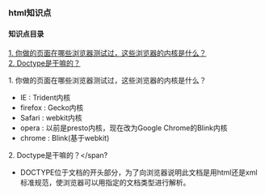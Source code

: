 ### html知识点    
#### 知识点目录
<a href="#1">1. 你做的页面在哪些浏览器测试过，这些浏览器的内核是什么？</a>   
<a href = "#2">2. Doctype是干嘛的？</a>    

<span id="1">1. 你做的页面在哪些浏览器测试过，这些浏览器的内核是什么？</span>    
- IE : Trident内核   
- firefox : Gecko内核   
- Safari : webkit内核     
- opera : 以前是presto内核，现在改为Google Chrome的Blink内核     
- chrome : Blink(基于webkit)      

<span id = "2">2. Doctype是干嘛的？</span?
- DOCTYPE位于文档的开头部分，为了向浏览器说明此文档是用html还是xml标准规范，使浏览器可以用指定的文档类型进行解析。
